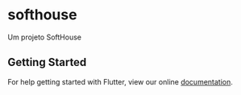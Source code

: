 # softhouse

Um projeto SoftHouse

## Getting Started

For help getting started with Flutter, view our online
[documentation](https://flutter.io/).
